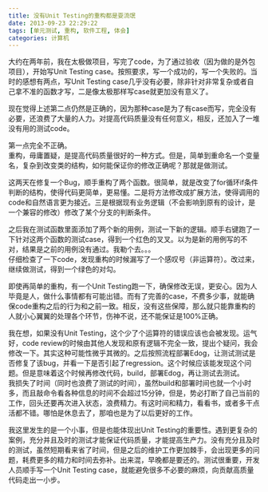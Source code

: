 ```yaml
---
title: 没有Unit Testing的重构都是耍流氓
date: 2013-09-23 22:29:22
tags: [单元测试, 重构, 软件工程, 体会]
categories: 计算机
---
```

大约在两年前，我在太极做项目，写完了code，为了通过验收（因为做的是外包项目），开始写Unit Testing case。按照要求，写一个成功的，写一个失败的。当时的感想有两点，写Unit Testing case几乎没有必要，除非针对非常复杂或者自己拿不准的函数才写，二是像太极那样写case就更加没有意义了。

现在觉得上述第二点仍然是正确的，因为那种case是为了有case而写，完全没有必要，还浪费了大量的人力。对提高代码质量没有任何意义，相反，还加入了一堆没有用的测试code。

第一点完全不正确。  
重构，毋庸置疑，是提高代码质量很好的一种方式。但是，简单到重命名一个变量名，复杂到改变类的结构，如何能保证你的修改正确呢？那就是做测试。

这两天在修复一个Bug，顺手重构了两个函数。很简单，就是改变了for循环if条件判断的结构，使得代码更简单，更易懂。二是将方法修改成扩展方法，使得调用的code和自然语言更为接近。三是根据现有业务逻辑（不会影响到原有的设计，是一个兼容的修改）修改了某个分支的判断条件。

之后我在测试函数里面添加了两个新的用例，测试一下新的逻辑。顺手右键跑了一下针对这两个函数的测试case，得到一个红色的叉叉。以为是新的用例写的不对，结果是之前的用例没有通过。我勒个去。。。  
仔细检查了一下code，发现重构的时候漏写了一个感叹号（非运算符）。改过来，继续做测试，得到一个绿色的对勾。

即使再简单的重构，有一个Unit Testing跑一下，确保修改无误，更安心。因为人毕竟是人，做什么事情都有可能出错。而有了完善的case，不费多少事，就能确保code重构之后的行为和之前一致。相反，没有这些保障，那么就只能靠重构的人就小心翼翼的处理各个环节，伤神不说，还不能保证是100%正确。

我在想，如果没有Unit Testing，这个少了个运算符的错误应该也会被发现。运气好，code review的时候由其他人发现和原有逻辑不完全一致，提出个疑问，我会修改一下。其实这种可能性微乎其微的。之后按照流程部署Edog，让测试测试是否修复了该bug，并看一下是否引起了regression。这个时候应该能发现这个问题。但是意味着这个时候再修改代码，build，部署Edog，再让测试去测试。  
我损失了时间（同时也浪费了测试的时间），虽然build和部署时间也就一个小时多，而且敲命令看各种信息的时间不会超过15分钟，但是，势必打断了自己当前的工作，回头还要再次进入状态，浪费精力。有这时间和精力，看看书，或者多干点活都不错。哪怕是休息去了，那咱也是为了以后更好的工作。

我这里发生的是一个小事，但是也能体现出Unit Testing的重要性。遇到更复杂的案例，充分并且及时的测试才能保证代码质量，才能提高生产力。没有充分且及时的测试，虽然短期看来省了时间，但是之后的维护工作更加棘手，会出现更多的问题，耗费更多的精力和时间去弥补。出来混，早晚都是要还的。测试很重要，开发人员顺手写一个Unit Testing case，就能避免很多不必要的麻烦，向贡献高质量代码走出一小步。